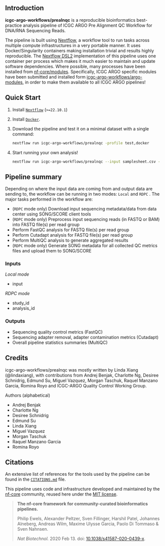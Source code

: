 ## Introduction

**icgc-argo-workflows/prealnqc** is a reproducible bioinformatics best-practice analysis pipeline of ICGC ARGO Pre Alignment QC Workflow for DNA/RNA Sequencing Reads.

The pipeline is built using [Nextflow](https://www.nextflow.io), a workflow tool to run tasks across multiple compute infrastructures in a very portable manner. It uses Docker/Singularity containers making installation trivial and results highly reproducible. The [Nextflow DSL2](https://www.nextflow.io/docs/latest/dsl2.html) implementation of this pipeline uses one container per process which makes it much easier to maintain and update software dependencies. Where possible, many processes have been installed from [nf-core/modules](https://github.com/nf-core/modules). Specifically, ICGC ARGO specific modules have been submitted and installed form [icgc-argo-workflows/argo-modules](https://github.com/icgc-argo-workflows/argo-modules), in order to make them available to all ICGC ARGO pipelines!


## Quick Start

1. Install [`Nextflow`](https://www.nextflow.io/docs/latest/getstarted.html#installation) (`>=22.10.1`)

2. Install [`Docker`](https://docs.docker.com/engine/installation/).

3. Download the pipeline and test it on a minimal dataset with a single command:

   ```bash
   nextflow run icgc-argo-workflows/prealnqc -profile test,docker
   ```

4. Start running your own analysis!
   ```bash
   nextflow run icgc-argo-workflows/prealnqc --input samplesheet.csv --outdir <OUTDIR> -profile docker
   ```

## Pipeline summary
Depending on where the input data are coming from and output data are sending to, the workflow can be running in two modes: `Local` and `RDPC` . The major tasks performed in the workflow are:
- (`RDPC` mode only) Download input sequencing metadata/data from data center using SONG/SCORE client tools
- (`RDPC` mode only) Preprocess input sequencing reads (in FASTQ or BAM) into FASTQ file(s) per read group
- Perform FastQC analysis for FASTQ file(s) per read group
- Perform Cutadapt analysis for FASTQ file(s) per read group
- Perform MultiQC analysis to generate aggregated results
- (`RDPC` mode only) Generate SONG metadata for all collected QC metrics files and upload them to SONG/SCORE

### Inputs
*Local mode*
- input

*RDPC mode*
- study_id
- analysis_id

### Outputs
- Sequencing quality control metrics (FastQC)
- Sequencing adapter removal, adapter contamination metrics (Cutadapt)
- Overall pipeline statistics summaries (MultiQC)

## Credits

icgc-argo-workflows/prealnqc was mostly written by Linda Xiang (@lindaxiang), with contributions from 
Andrej Benjak, Charlotte Ng, Desiree Schnidrig, Edmund Su, Miguel Vazquez, Morgan Taschuk, Raquel Manzano Garcia, Romina Royo and ICGC-ARGO Quality Control Working Group.  

Authors (alphabetical)
- Andrej Benjak
- Charlotte Ng
- Desiree Schnidrig
- Edmund Su
- Linda Xiang
- Miguel Vazquez
- Morgan Taschuk
- Raquel Manzano Garcia
- Romina Royo

## Citations

<!-- TODO nf-core: Add citation for pipeline after first release. Uncomment lines below and update Zenodo doi and badge at the top of this file. -->
<!-- If you use  icgc-argo-workflows/prealnqc for your analysis, please cite it using the following doi: [10.5281/zenodo.XXXXXX](https://doi.org/10.5281/zenodo.XXXXXX) -->

<!-- TODO nf-core: Add bibliography of tools and data used in your pipeline -->

An extensive list of references for the tools used by the pipeline can be found in the [`CITATIONS.md`](CITATIONS.md) file.

This pipeline uses code and infrastructure developed and maintained by the [nf-core](https://nf-co.re) community, reused here under the [MIT license](https://github.com/nf-core/tools/blob/master/LICENSE).

> **The nf-core framework for community-curated bioinformatics pipelines.**
>
> Philip Ewels, Alexander Peltzer, Sven Fillinger, Harshil Patel, Johannes Alneberg, Andreas Wilm, Maxime Ulysse Garcia, Paolo Di Tommaso & Sven Nahnsen.
>
> _Nat Biotechnol._ 2020 Feb 13. doi: [10.1038/s41587-020-0439-x](https://dx.doi.org/10.1038/s41587-020-0439-x).
